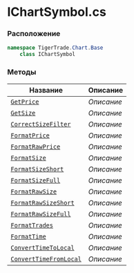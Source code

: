 
# IChartSymbol.cs
### Расположение
```csharp
namespace TigerTrade.Chart.Base  
    class IChartSymbol
```

### Методы
| Название | Описание |
| --- | --- |
| [`GetPrice`](./Методы/GetPrice.md) | *Описание* |
| [`GetSize`](./Методы/GetSize.md) | *Описание* |
| [`CorrectSizeFilter`](./Методы/CorrectSizeFilter.md) | *Описание* |
| [`FormatPrice`](./Методы/FormatPrice.md) | *Описание* |
| [`FormatRawPrice`](./Методы/FormatRawPrice.md) | *Описание* |
| [`FormatSize`](./Методы/FormatSize.md) | *Описание* |
| [`FormatSizeShort`](./Методы/FormatSizeShort.md) | *Описание* |
| [`FormatSizeFull`](./Методы/FormatSizeFull.md) | *Описание* |
| [`FormatRawSize`](./Методы/FormatRawSize.md) | *Описание* |
| [`FormatRawSizeShort`](./Методы/FormatRawSizeShort.md) | *Описание* |
| [`FormatRawSizeFull`](./Методы/FormatRawSizeFull.md) | *Описание* |
| [`FormatTrades`](./Методы/FormatTrades.md) | *Описание* |
| [`FormatTime`](./Методы/FormatTime.md) | *Описание* |
| [`ConvertTimeToLocal`](./Методы/ConvertTimeToLocal.md) | *Описание* |
| [`ConvertTimeFromLocal`](./Методы/ConvertTimeFromLocal.md) | *Описание* |
